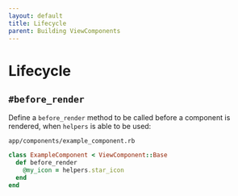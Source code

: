 ```yaml
---
layout: default
title: Lifecycle
parent: Building ViewComponents
---
```


# Lifecycle

## `#before_render`

Define a `before_render` method to be called before a component is rendered, when `helpers` is able to be used:

`app/components/example_component.rb`

```ruby
class ExampleComponent < ViewComponent::Base
  def before_render
    @my_icon = helpers.star_icon
  end
end
```